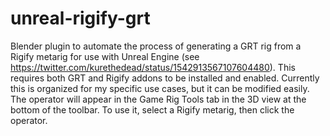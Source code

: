 # unreal-rigify-grt

Blender plugin to automate the process of generating a GRT rig from a Rigify metarig for use with Unreal Engine (see https://twitter.com/kurethedead/status/1542913567107604480). This requires both GRT and Rigify addons to be installed and enabled.
Currently this is organized for my specific use cases, but it can be modified easily. The operator will appear in the Game Rig Tools tab in the 3D view at the bottom of the toolbar. To use it, select a Rigify metarig, then click the operator.
